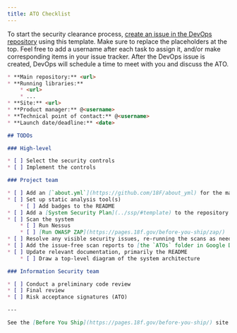 ```yaml
---
title: ATO Checklist
---
```


To start the security clearance process, [create an issue in the DevOps repository](https://github.com/18F/DevOps/issues/new?title=ATO+for+%3Cproject%3E) using this template. Make sure to replace the placeholders at the top. Feel free to add a username after each task to assign it, and/or make corresponding items in your issue tracker. After the DevOps issue is created, DevOps will schedule a time to meet with you and discuss the ATO.

```markdown
* **Main repository:** <url>
* **Running libraries:**
    * <url>
    * ...
* **Site:** <url>
* **Product manager:** @<username>
* **Technical point of contact:** @<username>
* **Launch date/deadline:** <date>

## TODOs

### High-level

* [ ] Select the security controls
* [ ] Implement the controls

### Project team

* [ ] Add an [`about.yml`](https://github.com/18F/about_yml) for the main repository
* [ ] Set up static analysis tool(s)
    * [ ] Add badges to the README
* [ ] Add a [System Security Plan](../ssp/#template) to the repository
* [ ] Scan the system
    * [ ] Run Nessus
    * [ ] [Run OWASP ZAP](https://pages.18f.gov/before-you-ship/zap/)
* [ ] Resolve any visible security issues, re-running the scans as needed
* [ ] Add the issue-free scan reports to [the `ATOs` folder in Google Drive](https://drive.google.com/a/gsa.gov/folderview?id=0BynIxtx-CfkdckljM3BPSkdQT1U&usp=sharing)
* [ ] Update relevant documentation, primarily the README
    * [ ] Draw a top-level diagram of the system architecture

### Information Security team

* [ ] Conduct a preliminary code review
* [ ] Final review
* [ ] Risk acceptance signatures (ATO)

---

See the [Before You Ship](https://pages.18f.gov/before-you-ship/) site for more information.
```
